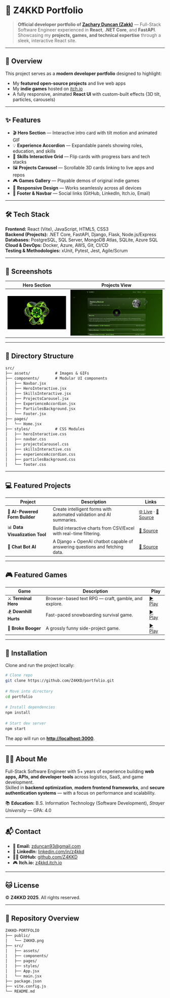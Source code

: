 # 🧠 Z4KKD Portfolio

> **Official developer portfolio of [Zachary Duncan (Zakk)](https://github.com/Z4KKD)** — Full-Stack Software Engineer experienced in **React**, **.NET Core**, and **FastAPI**.  
> Showcasing my **projects, games, and technical expertise** through a sleek, interactive React site.

---

## 🚀 Overview

This project serves as a **modern developer portfolio** designed to highlight:

- My **featured open-source projects** and live web apps  
- My **indie games** hosted on [itch.io](https://z4kkd.itch.io/)  
- A fully responsive, animated **React UI** with custom-built effects (3D tilt, particles, carousels)

---

## ✨ Features

- 🎬 **Hero Section** — Interactive intro card with tilt motion and animated GIF  
- 💡 **Experience Accordion** — Expandable panels showing roles, education, and skills  
- 🧩 **Skills Interactive Grid** — Flip cards with progress bars and tech stacks  
- 🖼️ **Projects Carousel** — Scrollable 3D cards linking to live apps and repos  
- 🎮 **Games Gallery** — Playable demos of original indie games  
- 📱 **Responsive Design** — Works seamlessly across all devices  
- 🔗 **Footer & Navbar** — Social links (GitHub, LinkedIn, Itch.io, Email)

---

## 🛠️ Tech Stack

**Frontend:** React (Vite), JavaScript, HTML5, CSS3  
**Backend (Projects):** .NET Core, FastAPI, Django, Flask, Node.js/Express  
**Databases:** PostgreSQL, SQL Server, MongoDB Atlas, SQLite, Azure SQL  
**Cloud & DevOps:** Docker, Azure, AWS, Git, CI/CD  
**Testing & Methodologies:** xUnit, Pytest, Jest, Agile/Scrum  

---

## 📸 Screenshots

| Hero Section | Projects View |
|:-------------:|:--------------:|
| ![Hero](src/assets/Z4KKD.gif) | ![Projects](https://github.com/Z4KKD/Z4KKDs-Website/blob/main/SS.png) |

---

## 🧩 Directory Structure

```
src/
├── assets/           # Images & GIFs
├── components/       # Modular UI components
│   ├── Navbar.jsx
│   ├── HeroInteractive.jsx
│   ├── SkillsInteractive.jsx
│   ├── ProjectsCarousel.jsx
│   ├── ExperienceAccordion.jsx
│   ├── ParticlesBackground.jsx
│   └── Footer.jsx
├── pages/
│   └── Home.jsx
├── styles/           # CSS Modules
│   ├── heroInteractive.css
│   ├── navbar.css
│   ├── projectsCarousel.css
│   ├── skillsInteractive.css
│   ├── experienceAccordion.css
│   ├── particlesBackground.css
│   └── footer.css
```

---

## 💻 Featured Projects

| Project | Description | Links |
|----------|--------------|-------|
| 🧠 **AI-Powered Form Builder** | Create intelligent forms with automated validation and AI summaries. | [🌐 Live](https://zakksforms.netlify.app/) · [💾 Source](https://github.com/Z4KKD/ZakksForms-Open-Source) |
| 📊 **Data Visualization Tool** | Build interactive charts from CSV/Excel with real-time filtering. | [💾 Source](https://github.com/Z4KKD/Data-visualization-tool) |
| 🤖 **Chat Bot AI** | A Django + OpenAI chatbot capable of answering questions and fetching data. | [💾 Source](https://github.com/Z4KKD/Ai-ChatBot) |

---

## 🎮 Featured Games

| Game | Description | Play |
|------|--------------|------|
| ⚔️ **Terminal Hero** | Browser-based text RPG — craft, gamble, and explore. | [▶️ Play](https://z4kkd.itch.io/terminalhero) |
| 🏂 **Downhill Hurts** | Fast-paced snowboarding survival game. | [▶️ Play](https://z4kkd.itch.io/downhill-hurts) |
| 🤢 **Broke Booger** | A grossly funny side-project game. | [▶️ Play](https://z4kkd.itch.io/broke-booger) |

---

## 🧱 Installation

Clone and run the project locally:

```bash
# Clone repo
git clone https://github.com/Z4KKD/portfolio.git

# Move into directory
cd portfolio

# Install dependencies
npm install

# Start dev server
npm start
```

The app will run on **[http://localhost:3000](http://localhost:3000)**.

---

## 🧑‍💻 About Me

Full-Stack Software Engineer with 5+ years of experience building **web apps, APIs, and developer tools** across logistics, SaaS, and game development.  
Skilled in **backend optimization**, **modern frontend frameworks**, and **secure authentication systems** — with a focus on performance and scalability.

📚 **Education:** B.S. Information Technology (Software Development), *Strayer University* — GPA: 4.0  

---

## 📬 Contact

- 📧 **Email:** [zduncan93@gmail.com](mailto:zduncan93@gmail.com)  
- 💼 **LinkedIn:** [linkedin.com/in/z4kkd](https://www.linkedin.com/in/z4kkd/)  
- 🧑‍💻 **GitHub:** [github.com/Z4KKD](https://github.com/Z4KKD)  
- 🎮 **Itch.io:** [z4kkd.itch.io](https://z4kkd.itch.io/)  

---

## 🐱 License

© **Z4KKD 2025**. All rights reserved.

---

## 🧩 Repository Overview

```
Z4KKD-PORTFOLIO
├── public/
│   └── Z4KKD.png
├── src/
│   ├── assets/
│   ├── components/
│   ├── pages/
│   ├── styles/
│   ├── App.jsx
│   └── main.jsx
├── package.json
├── vite.config.js
└── README.md
```
